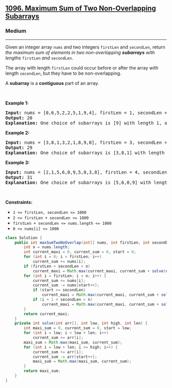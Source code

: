 <h2><a href="https://leetcode.com/problems/maximum-sum-of-two-non-overlapping-subarrays">1096. Maximum Sum of Two Non-Overlapping Subarrays</a></h2><h3>Medium</h3><hr><p>Given an integer array <code>nums</code> and two integers <code>firstLen</code> and <code>secondLen</code>, return <em>the maximum sum of elements in two non-overlapping <strong>subarrays</strong> with lengths </em><code>firstLen</code><em> and </em><code>secondLen</code>.</p>

<p>The array with length <code>firstLen</code> could occur before or after the array with length <code>secondLen</code>, but they have to be non-overlapping.</p>

<p>A <strong>subarray</strong> is a <strong>contiguous</strong> part of an array.</p>

<p>&nbsp;</p>
<p><strong class="example">Example 1:</strong></p>

<pre>
<strong>Input:</strong> nums = [0,6,5,2,2,5,1,9,4], firstLen = 1, secondLen = 2
<strong>Output:</strong> 20
<strong>Explanation:</strong> One choice of subarrays is [9] with length 1, and [6,5] with length 2.
</pre>

<p><strong class="example">Example 2:</strong></p>

<pre>
<strong>Input:</strong> nums = [3,8,1,3,2,1,8,9,0], firstLen = 3, secondLen = 2
<strong>Output:</strong> 29
<strong>Explanation:</strong> One choice of subarrays is [3,8,1] with length 3, and [8,9] with length 2.
</pre>

<p><strong class="example">Example 3:</strong></p>

<pre>
<strong>Input:</strong> nums = [2,1,5,6,0,9,5,0,3,8], firstLen = 4, secondLen = 3
<strong>Output:</strong> 31
<strong>Explanation:</strong> One choice of subarrays is [5,6,0,9] with length 4, and [0,3,8] with length 3.
</pre>

<p>&nbsp;</p>
<p><strong>Constraints:</strong></p>

<ul>
	<li><code>1 &lt;= firstLen, secondLen &lt;= 1000</code></li>
	<li><code>2 &lt;= firstLen + secondLen &lt;= 1000</code></li>
	<li><code>firstLen + secondLen &lt;= nums.length &lt;= 1000</code></li>
	<li><code>0 &lt;= nums[i] &lt;= 1000</code></li>
</ul>

```java
class Solution {
    public int maxSumTwoNoOverlap(int[] nums, int firstLen, int secondLen) {
        int n = nums.length;
        int current_maxi = 0, current_sum = 0, start = 0;
        for (int i = 0; i < firstLen; i++)
            current_sum += nums[i];
        if (firstLen + secondLen < n)
            current_maxi = Math.max(current_maxi, current_sum + solve(nums, firstLen + 1, n - 1, secondLen));
        for (int i = firstLen; i < n; i++) {
            current_sum += nums[i];
            current_sum -= nums[start++];
            if (start >= secondLen)
                current_maxi = Math.max(current_maxi, current_sum + solve(nums, 0, start - 1, secondLen));
            if (i + 1 + secondLen < n)
                current_maxi = Math.max(current_maxi, current_sum + solve(nums, i + 1, n - 1, secondLen));
        }
        return current_maxi;
    }
    private int solve(int arr[], int low, int high, int len) {
        int maxi_sum = 0, current_sum = 0, start = low;
        for (int i = low; i < low + len; i++)
            current_sum += arr[i];
        maxi_sum = Math.max(maxi_sum, current_sum);
        for (int i = low + len; i <= high; i++) {
            current_sum += arr[i];
            current_sum -= arr[start++];
            maxi_sum = Math.max(maxi_sum, current_sum);
        }
        return maxi_sum;
    }
}
```
